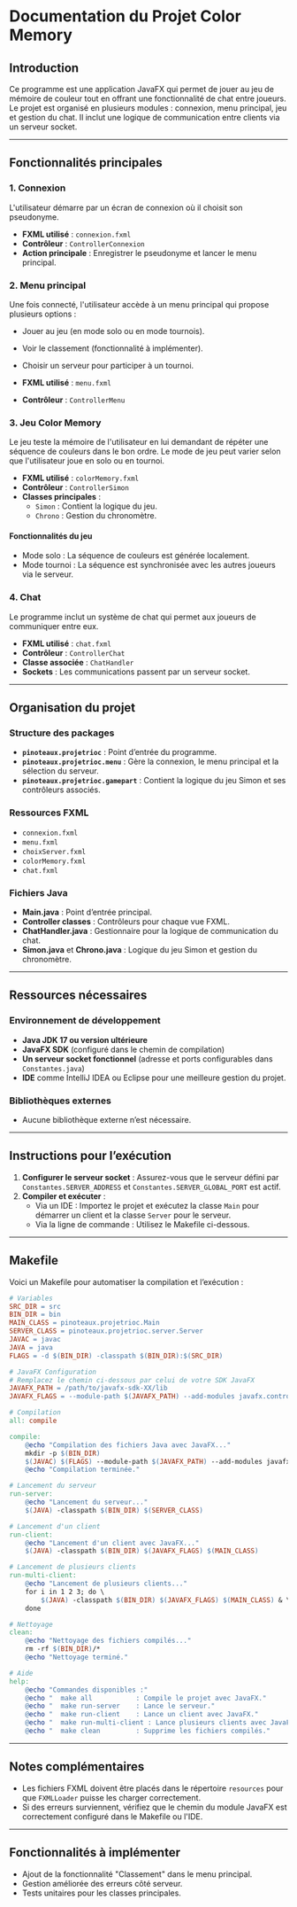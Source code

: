 # Documentation du Projet Color Memory

## Introduction
Ce programme est une application JavaFX qui permet de jouer au jeu de mémoire de couleur tout en offrant une fonctionnalité de chat entre joueurs. Le projet est organisé en plusieurs modules : connexion, menu principal, jeu et gestion du chat. Il inclut une logique de communication entre clients via un serveur socket.

---

## Fonctionnalités principales

### 1. Connexion
L'utilisateur démarre par un écran de connexion où il choisit son pseudonyme.

- **FXML utilisé** : `connexion.fxml`
- **Contrôleur** : `ControllerConnexion`
- **Action principale** : Enregistrer le pseudonyme et lancer le menu principal.

### 2. Menu principal
Une fois connecté, l'utilisateur accède à un menu principal qui propose plusieurs options :
- Jouer au jeu (en mode solo ou en mode tournois).
- Voir le classement (fonctionnalité à implémenter).
- Choisir un serveur pour participer à un tournoi.

- **FXML utilisé** : `menu.fxml`
- **Contrôleur** : `ControllerMenu`

### 3. Jeu Color Memory
Le jeu teste la mémoire de l'utilisateur en lui demandant de répéter une séquence de couleurs dans le bon ordre. Le mode de jeu peut varier selon que l'utilisateur joue en solo ou en tournoi.

- **FXML utilisé** : `colorMemory.fxml`
- **Contrôleur** : `ControllerSimon`
- **Classes principales** :
    - `Simon` : Contient la logique du jeu.
    - `Chrono` : Gestion du chronomètre.

#### Fonctionnalités du jeu
- Mode solo : La séquence de couleurs est générée localement.
- Mode tournoi : La séquence est synchronisée avec les autres joueurs via le serveur.

### 4. Chat
Le programme inclut un système de chat qui permet aux joueurs de communiquer entre eux.

- **FXML utilisé** : `chat.fxml`
- **Contrôleur** : `ControllerChat`
- **Classe associée** : `ChatHandler`
- **Sockets** : Les communications passent par un serveur socket.

---

## Organisation du projet

### Structure des packages
- **`pinoteaux.projetrioc`** : Point d’entrée du programme.
- **`pinoteaux.projetrioc.menu`** : Gère la connexion, le menu principal et la sélection du serveur.
- **`pinoteaux.projetrioc.gamepart`** : Contient la logique du jeu Simon et ses contrôleurs associés.

### Ressources FXML
- `connexion.fxml`
- `menu.fxml`
- `choixServer.fxml`
- `colorMemory.fxml`
- `chat.fxml`

### Fichiers Java
- **Main.java** : Point d’entrée principal.
- **Controller classes** : Contrôleurs pour chaque vue FXML.
- **ChatHandler.java** : Gestionnaire pour la logique de communication du chat.
- **Simon.java** et **Chrono.java** : Logique du jeu Simon et gestion du chronomètre.

---

## Ressources nécessaires

### Environnement de développement
- **Java JDK 17 ou version ultérieure**
- **JavaFX SDK** (configuré dans le chemin de compilation)
- **Un serveur socket fonctionnel** (adresse et ports configurables dans `Constantes.java`)
- **IDE** comme IntelliJ IDEA ou Eclipse pour une meilleure gestion du projet.

### Bibliothèques externes
- Aucune bibliothèque externe n’est nécessaire.

---

## Instructions pour l’exécution

1. **Configurer le serveur socket** : Assurez-vous que le serveur défini par `Constantes.SERVER_ADDRESS` et `Constantes.SERVER_GLOBAL_PORT` est actif.
2. **Compiler et exécuter** :
    - Via un IDE : Importez le projet et exécutez la classe `Main` pour démarrer un client et la classe `Server` pour le serveur.
    - Via la ligne de commande : Utilisez le Makefile ci-dessous.

---

## Makefile

Voici un Makefile pour automatiser la compilation et l’exécution :

```makefile
# Variables
SRC_DIR = src
BIN_DIR = bin
MAIN_CLASS = pinoteaux.projetrioc.Main
SERVER_CLASS = pinoteaux.projetrioc.server.Server
JAVAC = javac
JAVA = java
FLAGS = -d $(BIN_DIR) -classpath $(BIN_DIR):$(SRC_DIR)

# JavaFX Configuration
# Remplacez le chemin ci-dessous par celui de votre SDK JavaFX
JAVAFX_PATH = /path/to/javafx-sdk-XX/lib
JAVAFX_FLAGS = --module-path $(JAVAFX_PATH) --add-modules javafx.controls,javafx.fxml

# Compilation
all: compile

compile:
	@echo "Compilation des fichiers Java avec JavaFX..."
	mkdir -p $(BIN_DIR)
	$(JAVAC) $(FLAGS) --module-path $(JAVAFX_PATH) --add-modules javafx.controls,javafx.fxml $(SRC_DIR)/pinoteaux/projetrioc/**/*.java
	@echo "Compilation terminée."

# Lancement du serveur
run-server:
	@echo "Lancement du serveur..."
	$(JAVA) -classpath $(BIN_DIR) $(SERVER_CLASS)

# Lancement d'un client
run-client:
	@echo "Lancement d'un client avec JavaFX..."
	$(JAVA) -classpath $(BIN_DIR) $(JAVAFX_FLAGS) $(MAIN_CLASS)

# Lancement de plusieurs clients
run-multi-client:
	@echo "Lancement de plusieurs clients..."
	for i in 1 2 3; do \
		$(JAVA) -classpath $(BIN_DIR) $(JAVAFX_FLAGS) $(MAIN_CLASS) & \
	done

# Nettoyage
clean:
	@echo "Nettoyage des fichiers compilés..."
	rm -rf $(BIN_DIR)/*
	@echo "Nettoyage terminé."

# Aide
help:
	@echo "Commandes disponibles :"
	@echo "  make all           : Compile le projet avec JavaFX."
	@echo "  make run-server    : Lance le serveur."
	@echo "  make run-client    : Lance un client avec JavaFX."
	@echo "  make run-multi-client : Lance plusieurs clients avec JavaFX (par défaut 3)."
	@echo "  make clean         : Supprime les fichiers compilés."
```

---

## Notes complémentaires
- Les fichiers FXML doivent être placés dans le répertoire `resources` pour que `FXMLLoader` puisse les charger correctement.
- Si des erreurs surviennent, vérifiez que le chemin du module JavaFX est correctement configuré dans le Makefile ou l'IDE.

---

## Fonctionnalités à implémenter
- Ajout de la fonctionnalité "Classement" dans le menu principal.
- Gestion améliorée des erreurs côté serveur.
- Tests unitaires pour les classes principales.